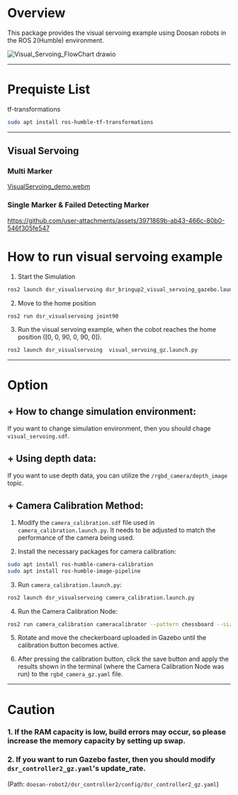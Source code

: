 # Overview    
This package provides the visual servoing example using Doosan robots in the ROS 2(Humble) environment.


![Visual_Servoing_FlowChart drawio](https://github.com/user-attachments/assets/51d8284c-c446-4942-a8f7-d9390151b2d0)


---
# Prequiste List
tf-transformations

```bash
sudo apt install ros-humble-tf-transformations
```

---
## Visual Servoing
### Multi Marker
[VisualServoing_demo.webm](https://github.com/user-attachments/assets/f37836d7-59f3-47c1-96fd-a3d5d988b6cc)


### Single Marker & Failed Detecting Marker
https://github.com/user-attachments/assets/3971869b-ab43-466c-80b0-546f305fe547



# How to run visual servoing example
1. Start the Simulation
```bash
ros2 launch dsr_visualservoing dsr_bringup2_visual_servoing_gazebo.launch.py
```

2. Move to the home position
```bash
ros2 run dsr_visualservoing joint90
```

3. Run the visual servoing example, when the cobot reaches the home position ([0, 0, 90, 0, 90, 0]).
```bash
ros2 launch dsr_visualservoing  visual_servoing_gz.launch.py
```


---
# Option

## + How to change simulation environment:
If you want to change simulation environment, then you should chage `visual_servoing.sdf`.

## + Using depth data:
If you want to use depth data, you can utilize the `/rgbd_camera/depth_image` topic.

## + Camera Calibration Method:
1. Modify the `camera_calibration.sdf` file used in `camera_calibration.launch.py`.
It needs to be adjusted to match the performance of the camera being used.

2. Install the necessary packages for camera calibration:
```bash
sudo apt install ros-humble-camera-calibration
sudo apt install ros-humble-image-pipeline
```

3. Run `camera_calibration.launch.py`:
```bash
ros2 launch dsr_visualservoing camera_calibration.launch.py
```

4. Run the Camera Calibration Node:
```bash
ros2 run camera_calibration cameracalibrator --pattern chessboard --size 6x8 --square 0.02 image:=/rgbd_camera/image
```

5. Rotate and move the checkerboard uploaded in Gazebo until the calibration button becomes active.

6. After pressing the calibration button, click the save button and apply the results shown in the terminal (where the Camera Calibration Node was run) to the `rgbd_camera_gz.yaml` file.


---
# Caution
### 1. If the RAM capacity is low, build errors may occur, so please increase the memory capacity by setting up swap.

### 2. If you want to run Gazebo faster, then you should modify `dsr_controller2_gz.yaml`'s update_rate.
(Path: `doosan-robot2/dsr_controller2/config/dsr_controller2_gz.yaml`)

